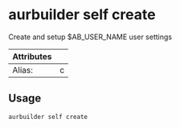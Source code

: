 # aurbuilder self create

Create and setup $AB_USER_NAME user settings

| Attributes       | &nbsp;
|------------------|-------------
| Alias:           | c

## Usage

```bash
aurbuilder self create
```


